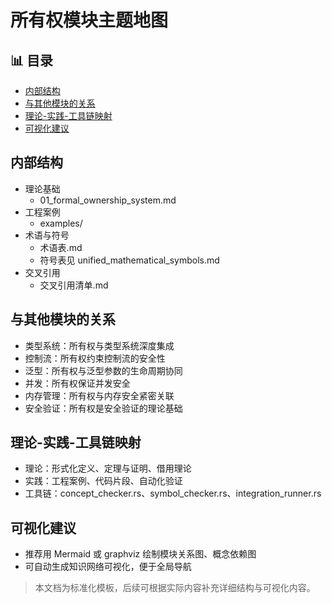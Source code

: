 ﻿# 所有权模块主题地图


## 📊 目录

- [内部结构](#内部结构)
- [与其他模块的关系](#与其他模块的关系)
- [理论-实践-工具链映射](#理论-实践-工具链映射)
- [可视化建议](#可视化建议)


## 内部结构

- 理论基础
  - 01_formal_ownership_system.md
- 工程案例
  - examples/
- 术语与符号
  - 术语表.md
  - 符号表见 unified_mathematical_symbols.md
- 交叉引用
  - 交叉引用清单.md

## 与其他模块的关系

- 类型系统：所有权与类型系统深度集成
- 控制流：所有权约束控制流的安全性
- 泛型：所有权与泛型参数的生命周期协同
- 并发：所有权保证并发安全
- 内存管理：所有权与内存安全紧密关联
- 安全验证：所有权是安全验证的理论基础

## 理论-实践-工具链映射

- 理论：形式化定义、定理与证明、借用理论
- 实践：工程案例、代码片段、自动化验证
- 工具链：concept_checker.rs、symbol_checker.rs、integration_runner.rs

## 可视化建议

- 推荐用 Mermaid 或 graphviz 绘制模块关系图、概念依赖图
- 可自动生成知识网络可视化，便于全局导航

> 本文档为标准化模板，后续可根据实际内容补充详细结构与可视化内容。
